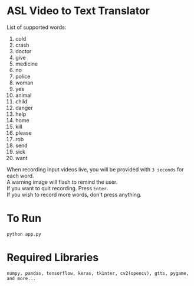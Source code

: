 # ASL Video to Text Translator
List of supported words: 
 1. cold
 2. crash
 3. doctor
 4. give
 5. medicine
 6. no
 7. police
 8. woman
 9. yes
 10. animal
 11. child
 12. danger
 13. help
 14. home
 15. kill
 16. please
 17. rob
 18. send
 19. sick
 20. want

When recording input videos live, you will be provided with ```3 seconds``` for each word.  
A warning image will flash to remind the user.  
If you want to quit recording. Press ```Enter```.  
If you wish to record more words, don't press anything.

# To Run
```
python app.py
```

# Required Libraries
```numpy, pandas, tensorflow, keras, tkinter, cv2(opencv), gtts, pygame, and more...```